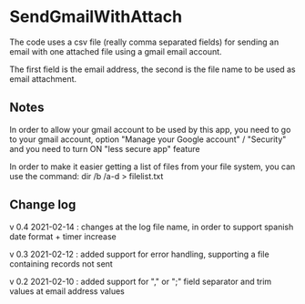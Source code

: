# SendGmailWithAttach
The code uses a csv file (really comma separated fields) for sending an email with one attached file using a gmail email account.

The first field is the email address, the second is the file name to be used as email attachment.

## Notes
In order to allow your gmail account to be used by this app, you need to go to your gmail account, option "Manage your Google account" / "Security" and you need to turn ON "less secure app" feature

In order to make it easier getting a list of files from your file system, you can use the command: dir /b /a-d > filelist.txt

## Change log

v 0.4 2021-02-14 : changes at the log file name, in order to support spanish date format + timer increase

v 0.3 2021-02-12 : added support for error handling, supporting a file containing records not sent

v 0.2 2021-02-10 : added support for "," or ";" field separator and trim values at email address values
